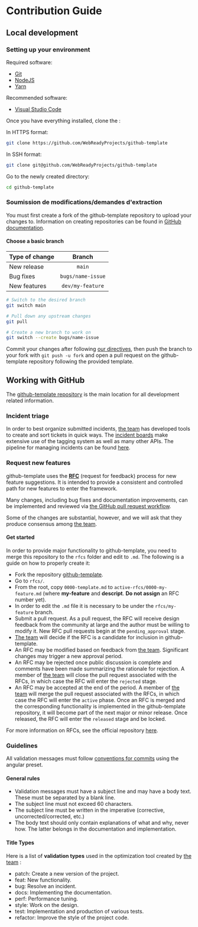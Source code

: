 <h1>Contribution Guide</h1>

## Local development

### Setting up your environment

Required software:

- <a href='https://git-scm.com/book/fr/v2/D%C3%A9marrage-rapide-Installation-de-Git' target="_blank">Git</a>
- <a href='https://git-scm.com/book/fr/v2/D%C3%A9marrage-rapide-Installation-de-Git' target="_blank">NodeJS</a>
- <a href='https://yarnpkg.com/getting-started/install' target="_blank">Yarn</a>

Recommended software:

- <a href='https://code.visualstudio.com/download' target="_blank">Visual Studio Code</a>

Once you have everything installed, clone the :

In HTTPS format:

```sh
git clone https://github.com/WebReadyProjects/github-template
```

In SSH format:

```sh
git clone git@github.com/WebReadyProjects/github-template
```

Go to the newly created directory:

```sh
cd github-template
```

### Soumission de modifications/demandes d'extraction

You must first create a fork of the github-template repository to upload your changes to. Information on creating repositories can be found in <a href='https://docs.github.com/en/get-started/quickstart/fork-a-repo' target='_blank'>GitHub documentation</a>.

#### Choose a basic branch

| Type of change |      Branch       |
| -------------- | :---------------: |
| New release    |      `main`       |
| Bug fixes      | `bugs/name-issue` |
| New features   | `dev/my-feature`  |

```sh
# Switch to the desired branch
git switch main

# Pull down any upstream changes
git pull

# Create a new branch to work on
git switch --create bugs/name-issue
```

Commit your changes after following <a href="#directives">our directives</a>, then push the branch to your fork with `git push -u fork` and open a pull request on the github-template repository following the provided template.

## Working with GitHub

The <a href="https://github.com/WebReadyProjects/github-template" target="_blank">github-template repository</a> is the main location for all development related information.

### Incident triage

In order to best organize submitted incidents, <a href="https://github.com/orgs/WebReadyProjects/people" target="_blank">the team</a> has developed tools to create and sort tickets in quick ways.
The <a href="https://github.com/WebReadyProjects/github-template/issues" target="_blank">incident boards</a> make extensive use of the tagging system as well as many other APIs. The pipeline for managing incidents can be found <a href="https://github.com/WebReadyProjects/github-template/actions/workflows/pipeline-issue.yml" target="_blank">here</a>.

### Request new features

github-template uses the <a href='https://fr.wikipedia.org/wiki/Request_for_comments' target="_blank"><strong>RFC</strong></a> (request for feedback) process for new feature suggestions. It is intended to provide a consistent and controlled path for new features to enter the framework.

Many changes, including bug fixes and documentation improvements, can be implemented and reviewed via <a href='https://github.com/WebReadyProjects/github-template/pulls' target="_blank">the GitHub pull request workflow</a>.

Some of the changes are substantial, however, and we will ask that they produce consensus among <a href='https://github.com/orgs/WebReadyProjects/people' target="_blank">the team</a>.

#### Get started

In order to provide major functionality to github-template, you need to merge this repository to the `rfcs` folder and edit to `.md`. The following is a guide on how to properly create it:

- Fork the repository <a href='https://github.com/WebReadyProjects/github-template/' target="_blank">github-template</a>.
- Go to `rfcs/`.
- From the root, copy `0000-template.md` to `active-rfcs/0000-my-feature.md` (where <strong>my-feature</strong> and <strong>descript</strong>. <strong>Do not assign</strong> an RFC number yet).
- In order to edit the `.md` file it is necessary to be under the `rfcs/my-feature` branch.
- Submit a pull request. As a pull request, the RFC will receive design feedback from the community at large and the author must be willing to modify it. New RFC pull requests begin at the `pending_approval` stage.
- <a href="https://github.com/orgs/WebReadyProjects/people" target="_blank">The team</a> will decide if the RFC is a candidate for inclusion in github-template.
- An RFC may be modified based on feedback from <a href="https://github.com/orgs/WebReadyProjects/people" target="_blank">the team</a>. Significant changes may trigger a new approval period.
- An RFC may be rejected once public discussion is complete and comments have been made summarizing the rationale for rejection. A member of <a href="https://github.com/orgs/WebReadyProjects/people" target="_blank">the team</a> will close the pull request associated with the RFCs, in which case the RFC will enter the `rejected` stage.
- An RFC may be accepted at the end of the period. A member of <a href="https://github.com/orgs/WebReadyProjects/people" target="_blank">the team</a> will merge the pull request associated with the RFCs, in which case the RFC will enter the `active` phase.
  Once an RFC is merged and the corresponding functionality is implemented in the github-template repository, it will become part of the next major or minor release. Once released, the RFC will enter the `released` stage and be locked.

For more information on RFCs, see the official repository <a href="https://github.com/WebReadyProjects/github-template/tree/main/rfcs/" target="_blank">here</a>.

### Guidelines

All validation messages must follow <a href="https://www.conventionalcommits.org/en/v1.0.0/" target="_blank">conventions for commits</a> using the angular preset.

#### General rules

- Validation messages must have a subject line and may have a body text. These must be separated by a blank line.
- The subject line must not exceed 60 characters.
- The subject line must be written in the imperative (corrective, uncorrected/corrected, etc.)
- The body text should only contain explanations of what and why, never how. The latter belongs in the documentation and implementation.

#### Title Types

Here is a list of <strong>validation types</strong> used in the optimization tool created by <a href="https://github.com/WebReadyProjects/github-template/" target="_blank">the team</a> :

- patch: Create a new version of the project.
- feat: New functionality.
- bug: Resolve an incident.
- docs: Implementing the documentation.
- perf: Performance tuning.
- style: Work on the design.
- test: Implementation and production of various tests.
- refactor: Improve the style of the project code.
